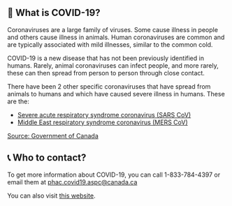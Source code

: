 ## 🦠 What is COVID-19?

Coronaviruses are a large family of viruses. Some cause illness in people and others cause illness in animals. Human coronaviruses are common and are typically associated with mild illnesses, similar to the common cold.

COVID-19 is a new disease that has not been previously identified in humans. Rarely, animal coronaviruses can infect people, and more rarely, these can then spread from person to person through close contact.

There have been 2 other specific coronaviruses that have spread from animals to humans and which have caused severe illness in humans. These are the:

- [Severe acute respiratory syndrome coronavirus (SARS CoV)](https://www.canada.ca/en/health-canada/services/health-concerns/diseases-conditions/sars-severe-acute-respiratory-syndrome.html)
- [Middle East respiratory syndrome coronavirus (MERS CoV)](https://www.canada.ca/en/public-health/services/diseases/middle-east-respiratory-syndrome-mers.html)

[Source: Government of Canada](https://www.canada.ca/en/public-health/services/diseases/2019-novel-coronavirus-infection/frequently-asked-questions.html)

## 📞 Who to contact?

To get more information about COVID-19, you can call 1-833-784-4397 or email them at phac.covid19.aspc@canada.ca

You can also visit [this website](https://www.canada.ca/en/public-health/services/diseases/2019-novel-coronavirus-infection.html).
